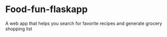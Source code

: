# Food-fun-flaskapp
A web app that helps you search for favorite recipes and generate grocery shopping list 
